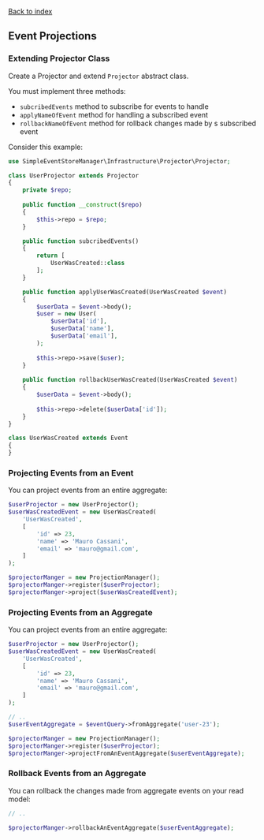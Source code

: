 [Back to index](https://github.com/mauretto78/simple-event-store-manager/blob/master/README.md)

## Event Projections

### Extending Projector Class

Create a Projector and extend `Projector` abstract class. 

You must implement three methods:
 
 * `subcribedEvents` method to subscribe for events to handle
 * `applyNameOfEvent` method for handling a subscribed event
 * `rollbackNameOfEvent` method for rollback changes made by s subscribed event

Consider this example:

```php
use SimpleEventStoreManager\Infrastructure\Projector\Projector;

class UserProjector extends Projector
{
    private $repo;
    
    public function __construct($repo)
    {
        $this->repo = $repo;
    }

    public function subcribedEvents()
    {
        return [
            UserWasCreated::class
        ];
    }

    public function applyUserWasCreated(UserWasCreated $event)
    {
        $userData = $event->body();
        $user = new User(
            $userData['id'],
            $userData['name'],
            $userData['email'],
        );
    
        $this->repo->save($user);
    }
    
    public function rollbackUserWasCreated(UserWasCreated $event)
    {
        $userData = $event->body();
    
        $this->repo->delete($userData['id']);
    }
}

class UserWasCreated extends Event
{
}
```

### Projecting Events from an Event

You can project events from an entire aggregate:

```php
$userProjector = new UserProjector();
$userWasCreatedEvent = new UserWasCreated(
    'UserWasCreated',
    [
        'id' => 23,
        'name' => 'Mauro Cassani',
        'email' => 'mauro@gmail.com',
    ]
);

$projectorManger = new ProjectionManager();
$projectorManger->register($userProjector);
$projectorManger->project($userWasCreatedEvent);

```

### Projecting Events from an Aggregate

You can project events from an entire aggregate:

```php
$userProjector = new UserProjector();
$userWasCreatedEvent = new UserWasCreated(
    'UserWasCreated',
    [
        'id' => 23,
        'name' => 'Mauro Cassani',
        'email' => 'mauro@gmail.com',
    ]
);

// .. 
$userEventAggregate = $eventQuery->fromAggregate('user-23');

$projectorManger = new ProjectionManager();
$projectorManger->register($userProjector);
$projectorManger->projectFromAnEventAggregate($userEventAggregate);

```

### Rollback Events from an Aggregate

You can rollback the changes made from aggregate events on your read model:

```php
// .. 

$projectorManger->rollbackAnEventAggregate($userEventAggregate);

```
